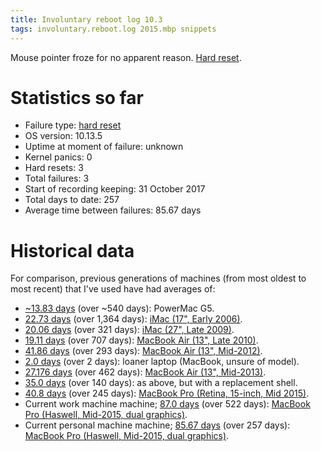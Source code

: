 ```yaml
---
title: Involuntary reboot log 10.3
tags: involuntary.reboot.log 2015.mbp snippets
---
```


Mouse pointer froze for no apparent reason. [Hard reset](/wiki/Hard_reset).

# Statistics so far

-   Failure type: [hard reset](/wiki/Hard_reset)
-   OS version: 10.13.5
-   Uptime at moment of failure: unknown
-   Kernel panics: 0
-   Hard resets: 3
-   Total failures: 3
-   Start of recording keeping: 31 October 2017
-   Total days to date: 257
-   Average time between failures: 85.67 days

# Historical data

For comparison, previous generations of machines (from most oldest to most recent) that I've used have had averages of:

-   [~13.83 days](http://typechecked.net/a/about/wincent/weblog/archives/2006/05/involuntary_reb_1.php) (over ~540 days): PowerMac G5.
-   [22.73 days](/blog/involuntary-reboot-log-60) (over 1,364 days): [iMac (17", Early 2006)](http://www.everymac.com/systems/apple/imac/specs/imac_cd_1.83_17.html).
-   [20.06 days](/snippets/23) (over 321 days): [iMac (27", Late 2009)](http://www.everymac.com/systems/apple/imac/stats/imac-core-i5-2.66-27-inch-aluminum-late-2009-specs.html).
-   [19.11 days](/snippets/128) (over 707 days): [MacBook Air (13", Late 2010)](http://www.everymac.com/systems/apple/macbook-air/specs/macbook-air-core-2-duo-2.13-13-late-2010-specs.html).
-   [41.86 days](/snippets/170) (over 293 days): [MacBook Air (13", Mid-2012)](http://www.everymac.com/systems/apple/macbook-air/specs/macbook-air-core-i5-1.8-13-mid-2012-specs.html).
-   [2.0 days](/snippets/171) (over 2 days): loaner laptop (MacBook, unsure of model).
-   [27.176 days](/snippets/1117) (over 462 days): [MacBook Air (13", Mid-2013)](http://www.everymac.com/systems/apple/macbook-air/specs/macbook-air-core-i7-1.7-13-mid-2013-specs.html).
-   [35.0 days](/snippets/1138) (over 140 days): as above, but with a replacement shell.
-   [40.8 days](/snippets/1144) (over 245 days): [MacBook Pro (Retina, 15-inch, Mid 2015)](http://www.everymac.com/systems/apple/macbook_pro/specs/macbook-pro-core-i7-2.8-15-iris-only-mid-2015-retina-display-specs.html).
-   Current work machine machine; [87.0 days](/snippets/1153) (over 522 days): [MacBook Pro (Haswell, Mid-2015, dual graphics)](http://www.everymac.com/systems/apple/macbook_pro/specs/macbook-pro-core-i7-2.8-15-dual-graphics-mid-2015-retina-display-specs.html).
-   Current personal machine machine; [85.67 days](/snippets/1154) (over 257 days): [MacBook Pro (Haswell, Mid-2015, dual graphics)](http://www.everymac.com/systems/apple/macbook_pro/specs/macbook-pro-core-i7-2.8-15-dual-graphics-mid-2015-retina-display-specs.html).
